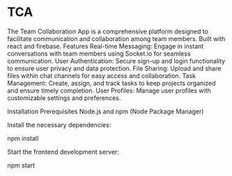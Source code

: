 # TCA

The Team Collaboration App is a comprehensive platform designed to facilitate communication and collaboration among team members. Built with react and firebase.
Features
Real-time Messaging: Engage in instant conversations with team members using Socket.io for seamless communication.
User Authentication: Secure sign-up and login functionality to ensure user privacy and data protection.
File Sharing: Upload and share files within chat channels for easy access and collaboration.
Task Management: Create, assign, and track tasks to keep projects organized and ensure timely completion.
User Profiles: Manage user profiles with customizable settings and preferences.

Installation
Prerequisites
Node.js and npm (Node Package Manager)

Install the necessary dependencies:

npm install

Start the frontend development server:

npm start
